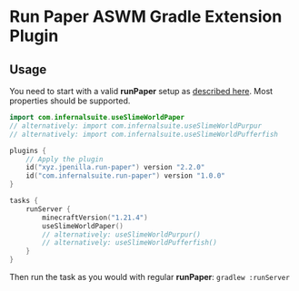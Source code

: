 # Run Paper ASWM Gradle Extension Plugin


## Usage
You need to start with a valid **runPaper** setup as [described here](https://github.com/jpenilla/run-task/wiki/Basic-Usage).
Most properties should be supported.


```kotlin
import com.infernalsuite.useSlimeWorldPaper
// alternatively: import com.infernalsuite.useSlimeWorldPurpur
// alternatively: import com.infernalsuite.useSlimeWorldPufferfish

plugins {
    // Apply the plugin
    id("xyz.jpenilla.run-paper") version "2.2.0"
    id("com.infernalsuite.run-paper") version "1.0.0"
}

tasks {
    runServer {
        minecraftVersion("1.21.4")
        useSlimeWorldPaper()
        // alternatively: useSlimeWorldPurpur()
        // alternatively: useSlimeWorldPufferfish()
    }
}
```
Then run the task as you would with regular **runPaper**: `gradlew :runServer`


